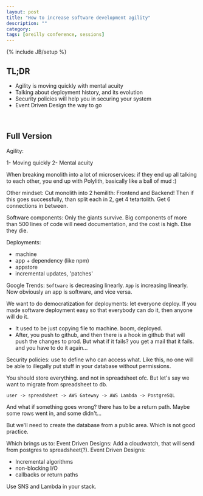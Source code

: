 ```yaml
---
layout: post
title: "How to increase software development agility"
description: ""
category: 
tags: [oreilly conference, sessions]
---
```

{% include JB/setup %}

## TL;DR

- Agility is moving quickly with mental acuity
- Talking about deployment history, and its evolution
- Security policies will help you in securing your system
- Event Driven Design the way to go

<br/>

## Full Version

Agility:

1- Moving quickly
2- Mental acuity


When breaking monolith into a lot of microservices: if they end up all talking to each other, you end up with Polylith, basically like a ball of mud :)

Other mindset: Cut monolith into 2 hemilith: Frontend and Backend! Then if this goes successfully, than split each in 2, get 4 tetartolith. Get 6 connections in between.

Software components: Only the giants survive. Big components of more than 500 lines of code will need documentation, and the cost is high. Else they die. 

Deployments:

- machine
- app + dependency (like npm)
- appstore
- incremental updates, 'patches'

Google Trends: `Software` is decreasing linearly. `App` is increasing linearly. Now obviously an app is software, and vice versa. 

We want to do democratization for deployments: let everyone deploy. If you made software deployment easy so that everybody can do it, then anyone will do it. 

- It used to be just copying file to machine. boom, deployed.
- After, you push to github, and then there is a hook in github that will push the changes to prod. But what if it fails? you get a mail that it fails. and you have to do it again...

Security policies: use to define who can access what. Like this, no one will be able to illegally put stuff in your database without permissions. 

You should store everything. and not in spreadsheet ofc. But let's say we want to migrate from spreadsheet to db.

`user -> spreadsheet -> AWS Gateway -> AWS Lambda -> PostgreSQL` 

And what if something goes wrong? there has to be a return path. Maybe some rows went in, and some didn't...

But we'll need to create the database from a public area. Which is not good practice. 

Which brings us to: Event Driven Designs: Add a cloudwatch, that will send from postgres to spreadsheet(?). Event Driven Designs:

- Incremental algorithms
- non-blocking I/O
- callbacks or return paths

Use SNS and Lambda in your stack.